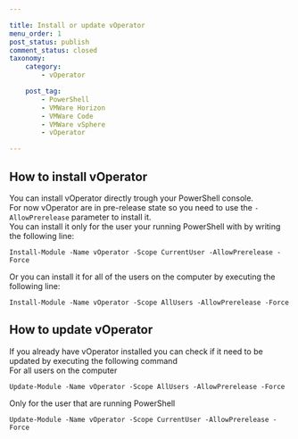 ```yaml
---

title: Install or update vOperator
menu_order: 1
post_status: publish
comment_status: closed
taxonomy:
    category:
        - vOperator

    post_tag:
        - PowerShell
        - VMWare Horizon
        - VMWare Code
        - VMWare vSphere
        - vOperator

---
```


## How to install vOperator
You can install vOperator directly trough your PowerShell console.  
For now vOperator are in pre-release state so you need to use the `-AllowPrerelease` parameter to install it.  
You can install it only for the user your running PowerShell with by writing the following line:  
````
Install-Module -Name vOperator -Scope CurrentUser -AllowPrerelease -Force
````
Or you can install it for all of the users on the computer by executing the following line:  
````
Install-Module -Name vOperator -Scope AllUsers -AllowPrerelease -Force
````
## How to update vOperator
If you already have vOperator installed you can check if it need to be updated by executing the following command  
For all users on the computer
````
Update-Module -Name vOperator -Scope AllUsers -AllowPrerelease -Force
````
Only for the user that are running PowerShell
````
Update-Module -Name vOperator -Scope CurrentUser -AllowPrerelease -Force
````
